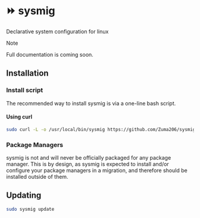 # ⏩ sysmig

Declarative system configuration for linux

> [!NOTE]
> Full documentation is coming soon.

## Installation

### Install script

The recommended way to install sysmig is via a one-line bash script.

#### Using curl

```sh
sudo curl -L -o /usr/local/bin/sysmig https://github.com/Zuma206/sysmig/releases/download/v0.0.0-fix-action-permissions/sysmig && sudo chmod +x /usr/local/bin/sysmig
```

### Package Managers

sysmig is not and will never be officially packaged for any package manager. This is by design, as sysmig is expected to install and/or configure your package managers in a migration, and therefore should be installed outside of them.

## Updating

```sh
sudo sysmig update
```
